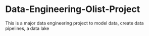 # Data-Engineering-Olist-Project

This is a major data engineering project to model data, create data pipelines, a data lake
